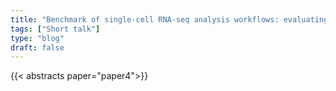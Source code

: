 ```yaml
---
title: "Benchmark of single-cell RNA-seq analysis workflows: evaluating scalability across R and Python"
tags: ["Short talk"]
type: "blog"
draft: false
---
```


{{< abstracts paper="paper4">}}


